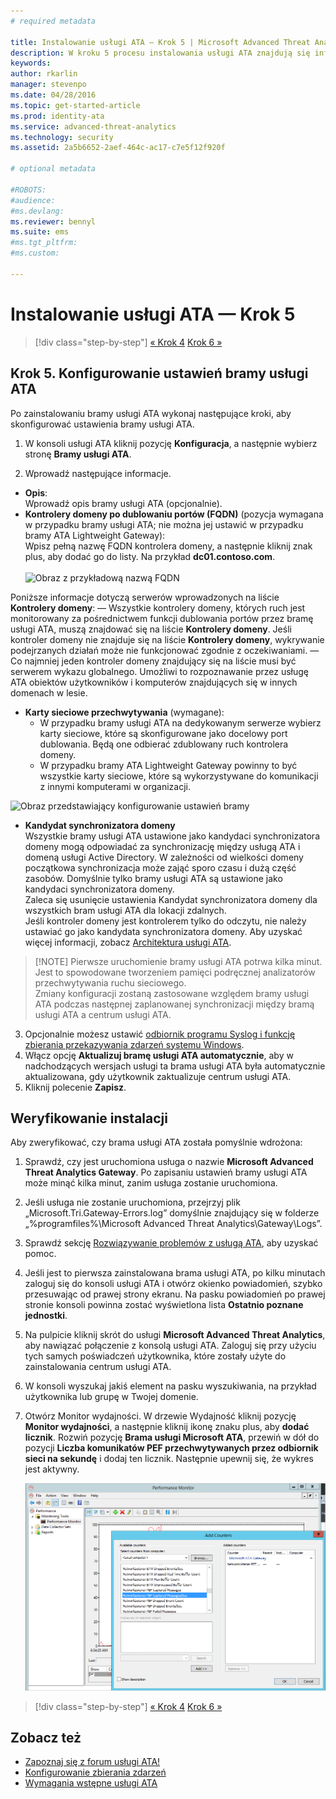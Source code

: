 ```yaml
---
# required metadata

title: Instalowanie usługi ATA — Krok 5 | Microsoft Advanced Threat Analytics
description: W kroku 5 procesu instalowania usługi ATA znajdują się informacje ułatwiające skonfigurowanie ustawień bramy usługi ATA.
keywords:
author: rkarlin
manager: stevenpo
ms.date: 04/28/2016
ms.topic: get-started-article
ms.prod: identity-ata
ms.service: advanced-threat-analytics
ms.technology: security
ms.assetid: 2a5b6652-2aef-464c-ac17-c7e5f12f920f

# optional metadata

#ROBOTS:
#audience:
#ms.devlang:
ms.reviewer: bennyl
ms.suite: ems
#ms.tgt_pltfrm:
#ms.custom:

---
```


# Instalowanie usługi ATA — Krok 5

>[!div class="step-by-step"] [« Krok 4](install-ata-step4.md)
[Krok 6 »](install-ata-step6.md)


## Krok 5. Konfigurowanie ustawień bramy usługi ATA
Po zainstalowaniu bramy usługi ATA wykonaj następujące kroki, aby skonfigurować ustawienia bramy usługi ATA.

1.  W konsoli usługi ATA kliknij pozycję **Konfiguracja**, a następnie wybierz stronę **Bramy usługi ATA**.

2.  Wprowadź następujące informacje.

  - **Opis**: <br>Wprowadź opis bramy usługi ATA (opcjonalnie).
  - **Kontrolery domeny po dublowaniu portów (FQDN)** (pozycja wymagana w przypadku bramy usługi ATA; nie można jej ustawić w przypadku bramy ATA Lightweight Gateway): <br>Wpisz pełną nazwę FQDN kontrolera domeny, a następnie kliknij znak plus, aby dodać go do listy. Na przykład **dc01.contoso.com**.<br /><br />![Obraz z przykładową nazwą FQDN](media/ATAGWDomainController.png)

Poniższe informacje dotyczą serwerów wprowadzonych na liście **Kontrolery domeny**: — Wszystkie kontrolery domeny, których ruch jest monitorowany za pośrednictwem funkcji dublowania portów przez bramę usługi ATA, muszą znajdować się na liście **Kontrolery domeny**. Jeśli kontroler domeny nie znajduje się na liście **Kontrolery domeny**, wykrywanie podejrzanych działań może nie funkcjonować zgodnie z oczekiwaniami.
— Co najmniej jeden kontroler domeny znajdujący się na liście musi być serwerem wykazu globalnego. Umożliwi to rozpoznawanie przez usługę ATA obiektów użytkowników i komputerów znajdujących się w innych domenach w lesie.

 - **Karty sieciowe przechwytywania** (wymagane):<br>
     - W przypadku bramy usługi ATA na dedykowanym serwerze wybierz karty sieciowe, które są skonfigurowane jako docelowy port dublowania. Będą one odbierać zdublowany ruch kontrolera domeny.
     - W przypadku bramy ATA Lightweight Gateway powinny to być wszystkie karty sieciowe, które są wykorzystywane do komunikacji z innymi komputerami w organizacji.

![Obraz przedstawiający konfigurowanie ustawień bramy](media/ATA-Config-GW-Settings.jpg)

 - **Kandydat synchronizatora domeny**<br>
Wszystkie bramy usługi ATA ustawione jako kandydaci synchronizatora domeny mogą odpowiadać za synchronizację między usługą ATA i domeną usługi Active Directory. W zależności od wielkości domeny początkowa synchronizacja może zająć sporo czasu i dużą część zasobów. Domyślnie tylko bramy usługi ATA są ustawione jako kandydaci synchronizatora domeny. <br>Zaleca się usunięcie ustawienia Kandydat synchronizatora domeny dla wszystkich bram usługi ATA dla lokacji zdalnych.<br>Jeśli kontroler domeny jest kontrolerem tylko do odczytu, nie należy ustawiać go jako kandydata synchronizatora domeny. Aby uzyskać więcej informacji, zobacz [Architektura usługi ATA](/advanced-threat-analytics/plan-design/ata-architecture#ata-lightweight-gateway-features).

> [!NOTE] Pierwsze uruchomienie bramy usługi ATA potrwa kilka minut. Jest to spowodowane tworzeniem pamięci podręcznej analizatorów przechwytywania ruchu sieciowego.<br>
Zmiany konfiguracji zostaną zastosowane względem bramy usługi ATA podczas następnej zaplanowanej synchronizacji między bramą usługi ATA a centrum usługi ATA.



    

3. Opcjonalnie możesz ustawić [odbiornik programu Syslog i funkcję zbierania przekazywania zdarzeń systemu Windows](configure-event-collection.md). 
4. Włącz opcję **Aktualizuj bramę usługi ATA automatycznie**, aby w nadchodzących wersjach usługi ta brama usługi ATA była automatycznie aktualizowana, gdy użytkownik zaktualizuje centrum usługi ATA.
3.  Kliknij polecenie **Zapisz**.


## Weryfikowanie instalacji
Aby zweryfikować, czy brama usługi ATA została pomyślnie wdrożona:

1.  Sprawdź, czy jest uruchomiona usługa o nazwie **Microsoft Advanced Threat Analytics Gateway**. Po zapisaniu ustawień bramy usługi ATA może minąć kilka minut, zanim usługa zostanie uruchomiona.

2.  Jeśli usługa nie zostanie uruchomiona, przejrzyj plik „Microsoft.Tri.Gateway-Errors.log” domyślnie znajdujący się w folderze „%programfiles%\Microsoft Advanced Threat Analytics\Gateway\Logs”.

3.  Sprawdź sekcję [Rozwiązywanie problemów z usługą ATA](/advanced-threat-analytics/troubleshoot/troubleshooting-ata-known-errors), aby uzyskać pomoc.

4.  Jeśli jest to pierwsza zainstalowana brama usługi ATA, po kilku minutach zaloguj się do konsoli usługi ATA i otwórz okienko powiadomień, szybko przesuwając od prawej strony ekranu. Na pasku powiadomień po prawej stronie konsoli powinna zostać wyświetlona lista **Ostatnio poznane jednostki**.

5.  Na pulpicie kliknij skrót do usługi **Microsoft Advanced Threat Analytics**, aby nawiązać połączenie z konsolą usługi ATA. Zaloguj się przy użyciu tych samych poświadczeń użytkownika, które zostały użyte do zainstalowania centrum usługi ATA.
6.  W konsoli wyszukaj jakiś element na pasku wyszukiwania, na przykład użytkownika lub grupę w Twojej domenie.
7.  Otwórz Monitor wydajności. W drzewie Wydajność kliknij pozycję **Monitor wydajności**, a następnie kliknij ikonę znaku plus, aby **dodać licznik**. Rozwiń pozycję **Brama usługi Microsoft ATA**, przewiń w dół do pozycji **Liczba komunikatów PEF przechwytywanych przez odbiornik sieci na sekundę** i dodaj ten licznik. Następnie upewnij się, że wykres jest aktywny.

    ![Obraz przedstawiający dodawanie liczników wydajności](media/ATA-performance-monitoring-add-counters.png)


>[!div class="step-by-step"] [« Krok 4](install-ata-step4.md)
[Krok 6 »](install-ata-step6.md)

## Zobacz też

- [Zapoznaj się z forum usługi ATA!](https://social.technet.microsoft.com/Forums/security/en-US/home?forum=mata)
- [Konfigurowanie zbierania zdarzeń](configure-event-collection.md)
- [Wymagania wstępne usługi ATA](/advanced-threat-analytics/plan-design/ata-prerequisites)



<!--HONumber=May16_HO3-->


